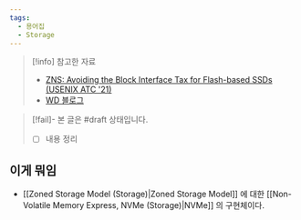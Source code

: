 ```yaml
---
tags:
  - 용어집
  - Storage
---
```

> [!info] 참고한 자료
> - [ZNS: Avoiding the Block Interface Tax for Flash-based SSDs (USENIX ATC '21)](https://www.usenix.org/system/files/atc21-bjorling.pdf)
> - [WD 블로그](https://blog.westerndigital.com/what-is-zoned-storage-initiative/)

> [!fail]- 본 글은 #draft 상태입니다.
> - [ ] 내용 정리

## 이게 뭐임

- [[Zoned Storage Model (Storage)|Zoned Storage Model]] 에 대한 [[Non-Volatile Memory Express, NVMe (Storage)|NVMe]] 의 구현체이다.

